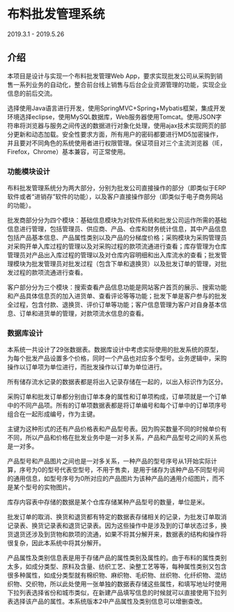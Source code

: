 # 布料批发管理系统
2019.3.1 - 2019.5.26

## 介绍
本项目是设计与实现一个布料批发管理Web App，要求实现批发公司从采购到销售一系列业务的自动化，整合前台线上销售与后台企业资源管理的功能，实现企业信息的前后交流。 

选择使用Java语言进行开发，使用SpringMVC+Spring+Mybatis框架，集成开发环境选择eclipse，使用MySQL数据库，Web服务器使用Tomcat。使用JSON字符串将浏览器与服务之间传送的数据进行对象化处理，使用ajax技术实现网页的部分更新和动态加载。安全性要求方面，所有用户的密码都要进行MD5加密操作，并且要对不同角色的系统使用者进行权限管理。保证项目对三个主流浏览器（IE，Firefox，Chrome）基本兼容，可正常使用。

### 功能模块设计
布料批发管理系统分为两大部分，分别为批发公司直接操作的部分（即类似于ERP软件或者“进销存”软件的功能），以及客户直接操作部分（即类似于电子商务网站的功能）。

批发商部分分为四个模块：基础信息模块为对软件系统和批发公司运作所需的基础信息进行管理，包括管理员、供应商、产品、仓库和财务统计信息，其中产品信息包括产品基本信息、产品属性类别以及产品的分梯度价格；采购模块为采购管理员对采购开单入库过程的管理以及对采购过程的款项流通进行查看；库存管理为仓库管理员对产品出入库过程的管理以及对仓库内容明细和出入库流水的查看；批发管理模块为批发管理员对批发过程（包含下单和退换货）以及批发订单的管理，对批发过程的款项流通进行查看。

客户部分分为三个模块：搜索查看产品信息功能是网站客户首页的展示、搜索功能和产品具体信息页的加入进货单、查看评论等等功能；批发下单是客户参与的批发全过程，包含付款、退换货、评价订单等功能；客户信息管理为客户对自身基本信息、订单和进货单的管理，对款项流水信息的查看。

### 数据库设计
本系统一共设计了29张数据表。数据库设计中考虑实际使用的批发系统的原型，为每个批发产品设置多个价格，同时一个产品也对应多个型号。业务逻辑中，采购操作以订单项为单位进行，而批发操作以订单为单位进行。

所有储存流水记录的数据表都是将出入记录存储在一起的，以出入标识作为区分。

采购订单和批发订单都分别由订单本身的属性和订单项构成，订单项就是一个订单中的不同产品项。所有的订单项数据表都是将订单编号和每个订单中的订单项序号组合在一起形成编号，作为主键。

主键为这种形式的还有产品价格表和产品型号表。因为购买数量不同的时候单价有不同，所以产品和价格在批发业务中是一对多关系，产品和产品型号之间的关系也是一对多。

产品型号和产品图片之间也是一对多关系，一种产品的型号序号从1开始实际计算，序号为0的型号代表空型号，不用于售卖，是用于储存为该种产品不同型号间的通用信息，如型号序号为0所对应的产品图片为该种产品的通用介绍图片，而不是某个型号的实物图片。

库存内容表中存储的数据是某个仓库存储某种产品型号的数量，单位是米。

批发订单的取消、换货和退货都有特定的数据表存储相关的记录，为批发订单取消记录表、换货记录表和退货记录表。因为这些操作中是涉及到的订单状态过多，换货退货还涉及到货物和款项的流通，如果不将其分解开来，数据表的结构和操作将很复杂，因此本系统中将其分解开。

产品属性及类别信息表是用于存储产品的属性类别及属性的。由于布料的属性类别太多，如成分类型、原料及含量、纺织工艺、染整工艺等等，每种属性类别又包含很多种属性，如成分类型就有棉织物、麻织物、毛织物、丝织物、化纤织物、混纺织物、交织物，所以此处使用一张单独的数据表存储这些属性，和填写地址时使用下拉列表选择省份和城市类似，在新建产品填写信息的时候就可以直接使用下拉列表选择该产品的属性。本系统版本2中产品属性及类别信息可以增删查改。
